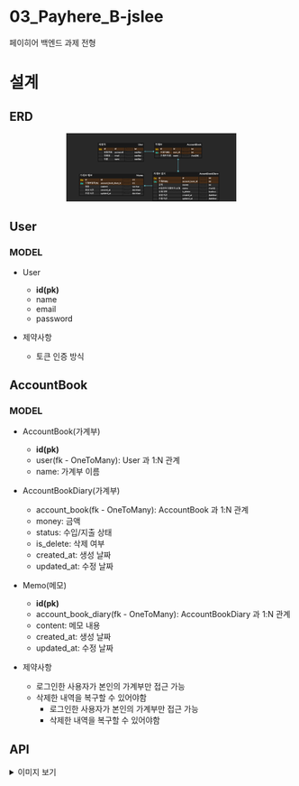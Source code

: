 # 03_Payhere_B-jslee

페이히어 백엔드 과제 전형

# 설계

## ERD

<p align="center">
  <img src="docs/img/erd.png" width="60%" height="60%" alt="페이히어 erd"/>
</p>

## User

### MODEL

- User
    - **id(pk)**
    - name
    - email
    - password

- 제약사항
    - 토큰 인증 방식

## AccountBook

### MODEL

- AccountBook(가계부)
    - **id(pk)**
    - user(fk - OneToMany): User 과 1:N 관계
    - name: 가계부 이름

- AccountBookDiary(가계부)
    - account_book(fk - OneToMany): AccountBook 과 1:N 관계
    - money: 금액
    - status: 수입/지출 상태
    - is_delete: 삭제 여부
    - created_at: 생성 날짜
    - updated_at: 수정 날짜

- Memo(메모)
    - **id(pk)**
    - account_book_diary(fk - OneToMany): AccountBookDiary 과 1:N 관계
    - content: 메모 내용
    - created_at: 생성 날짜
    - updated_at: 수정 날짜

- 제약사항
  - 로그인한 사용자가 본인의 가계부만 접근 가능
  - 삭제한 내역을 복구할 수 있어야함
    - 로그인한 사용자가 본인의 가계부만 접근 가능
    - 삭제한 내역을 복구할 수 있어야함

## API

<details>

  <summary>
    이미지 보기
  </summary>

  <div align="center">
    <img src="docs/img/api_list.png" width="70%" height="70%" alt="페이히어 api 목록"/>
  </div>

</details>